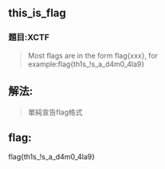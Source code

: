 ## this_is_flag
### 題目:XCTF
>Most flags are in the form flag{xxx}, for example:flag{th1s_!s_a_d4m0_4la9}



## 解法:
>單純宣告flag格式
## flag:
flag{th1s_!s_a_d4m0_4la9}